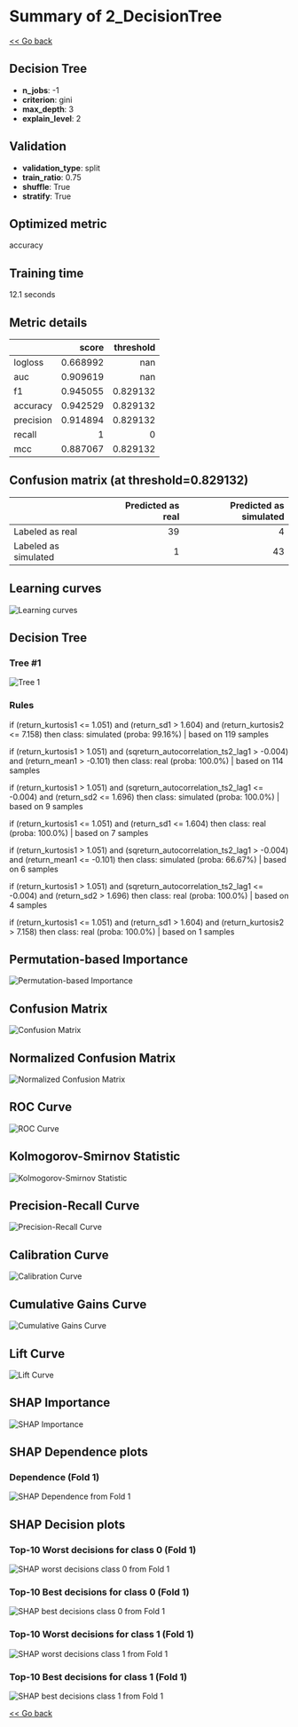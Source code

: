 # Summary of 2_DecisionTree

[<< Go back](../README.md)


## Decision Tree
- **n_jobs**: -1
- **criterion**: gini
- **max_depth**: 3
- **explain_level**: 2

## Validation
 - **validation_type**: split
 - **train_ratio**: 0.75
 - **shuffle**: True
 - **stratify**: True

## Optimized metric
accuracy

## Training time

12.1 seconds

## Metric details
|           |    score |   threshold |
|:----------|---------:|------------:|
| logloss   | 0.668992 |  nan        |
| auc       | 0.909619 |  nan        |
| f1        | 0.945055 |    0.829132 |
| accuracy  | 0.942529 |    0.829132 |
| precision | 0.914894 |    0.829132 |
| recall    | 1        |    0        |
| mcc       | 0.887067 |    0.829132 |


## Confusion matrix (at threshold=0.829132)
|                      |   Predicted as real |   Predicted as simulated |
|:---------------------|--------------------:|-------------------------:|
| Labeled as real      |                  39 |                        4 |
| Labeled as simulated |                   1 |                       43 |

## Learning curves
![Learning curves](learning_curves.png)

## Decision Tree 

### Tree #1
![Tree 1](learner_fold_0_tree.svg)

### Rules

if (return_kurtosis1 <= 1.051) and (return_sd1 > 1.604) and (return_kurtosis2 <= 7.158) then class: simulated (proba: 99.16%) | based on 119 samples

if (return_kurtosis1 > 1.051) and (sqreturn_autocorrelation_ts2_lag1 > -0.004) and (return_mean1 > -0.101) then class: real (proba: 100.0%) | based on 114 samples

if (return_kurtosis1 > 1.051) and (sqreturn_autocorrelation_ts2_lag1 <= -0.004) and (return_sd2 <= 1.696) then class: simulated (proba: 100.0%) | based on 9 samples

if (return_kurtosis1 <= 1.051) and (return_sd1 <= 1.604) then class: real (proba: 100.0%) | based on 7 samples

if (return_kurtosis1 > 1.051) and (sqreturn_autocorrelation_ts2_lag1 > -0.004) and (return_mean1 <= -0.101) then class: simulated (proba: 66.67%) | based on 6 samples

if (return_kurtosis1 > 1.051) and (sqreturn_autocorrelation_ts2_lag1 <= -0.004) and (return_sd2 > 1.696) then class: real (proba: 100.0%) | based on 4 samples

if (return_kurtosis1 <= 1.051) and (return_sd1 > 1.604) and (return_kurtosis2 > 7.158) then class: real (proba: 100.0%) | based on 1 samples





## Permutation-based Importance
![Permutation-based Importance](permutation_importance.png)
## Confusion Matrix

![Confusion Matrix](confusion_matrix.png)


## Normalized Confusion Matrix

![Normalized Confusion Matrix](confusion_matrix_normalized.png)


## ROC Curve

![ROC Curve](roc_curve.png)


## Kolmogorov-Smirnov Statistic

![Kolmogorov-Smirnov Statistic](ks_statistic.png)


## Precision-Recall Curve

![Precision-Recall Curve](precision_recall_curve.png)


## Calibration Curve

![Calibration Curve](calibration_curve_curve.png)


## Cumulative Gains Curve

![Cumulative Gains Curve](cumulative_gains_curve.png)


## Lift Curve

![Lift Curve](lift_curve.png)



## SHAP Importance
![SHAP Importance](shap_importance.png)

## SHAP Dependence plots

### Dependence (Fold 1)
![SHAP Dependence from Fold 1](learner_fold_0_shap_dependence.png)

## SHAP Decision plots

### Top-10 Worst decisions for class 0 (Fold 1)
![SHAP worst decisions class 0 from Fold 1](learner_fold_0_shap_class_0_worst_decisions.png)
### Top-10 Best decisions for class 0 (Fold 1)
![SHAP best decisions class 0 from Fold 1](learner_fold_0_shap_class_0_best_decisions.png)
### Top-10 Worst decisions for class 1 (Fold 1)
![SHAP worst decisions class 1 from Fold 1](learner_fold_0_shap_class_1_worst_decisions.png)
### Top-10 Best decisions for class 1 (Fold 1)
![SHAP best decisions class 1 from Fold 1](learner_fold_0_shap_class_1_best_decisions.png)

[<< Go back](../README.md)
